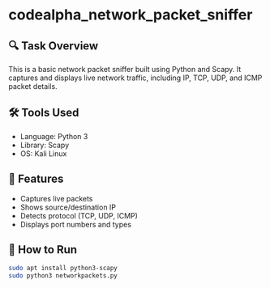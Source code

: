 # codealpha_network_packet_sniffer
## 🔍 Task Overview

This is a basic network packet sniffer built using Python and Scapy. It captures and displays live network traffic, including IP, TCP, UDP, and ICMP packet details.

## 🛠 Tools Used
- Language: Python 3
- Library: Scapy
- OS: Kali Linux

## 📌 Features
- Captures live packets
- Shows source/destination IP
- Detects protocol (TCP, UDP, ICMP)
- Displays port numbers and types

## 🚀 How to Run

```bash
sudo apt install python3-scapy
sudo python3 networkpackets.py
